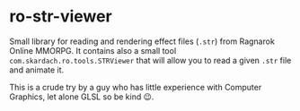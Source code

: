 ro-str-viewer
=============

Small library for reading and rendering effect files (`.str`) from Ragnarok Online MMORPG.
It contains also a small tool `com.skardach.ro.tools.STRViewer` that will allow you to read a given `.str` file and animate it.

This is a crude try by a guy who has little experience with Computer Graphics, let alone GLSL so be kind :wink:.
